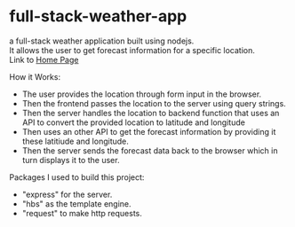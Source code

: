 # full-stack-weather-app
a full-stack weather application built using nodejs.  
It allows the user to get forecast information for a specific location.  
Link to [Home Page](https://full-stack-weather-app.herokuapp.com/)  

How it Works:
- The user provides the location through form input in the browser.
- Then the frontend passes the location to the server using query strings.
- Then the server handles the location to backend function that uses an API to convert the provided location to latitude and longitude
- Then uses an other API to get the forecast information by providing it these latitiude and longitude.
- Then the server sends the forecast data back to the browser which in turn displays it to the user.  

Packages I used to build this project:
- "express" for the server.
- "hbs" as the template engine.
- "request" to make http requests.
